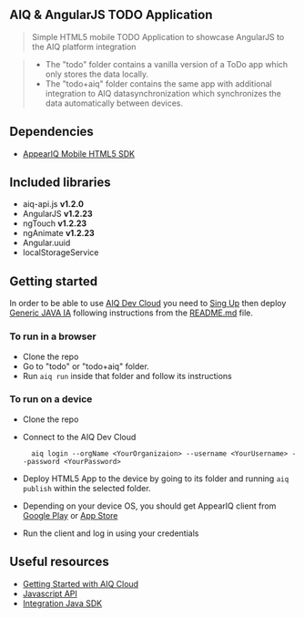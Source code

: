 AIQ & AngularJS TODO Application
--------------------------------
> Simple HTML5 mobile TODO Application to showcase AngularJS to the AIQ platform integration

>* The "todo" folder contains a vanilla version of a ToDo app which only stores the data locally.
>* The "todo+aiq" folder contains the same app with additional integration to AIQ datasynchronization which synchronizes the data automatically between devices.


## Dependencies
* [AppearIQ Mobile HTML5 SDK](https://www.npmjs.org/package/aiq)

## Included libraries
* aiq-api.js **v1.2.0**
* AngularJS **v1.2.23**
* ngTouch **v1.2.23**
* ngAnimate **v1.2.23**
* Angular.uuid
* localStorageService

## Getting started
In order to be able to use [AIQ Dev Cloud](https://www.appeariq.com/content/welcome-appear-iq) you need to [Sing Up](https://www.appeariq.com/sign-up) then deploy [Generic JAVA IA](https://github.com/appear/generic-integration-adapter) following instructions from the [README.md](https://github.com/appear/generic-integration-adapter/blob/master/README.md) file.

### To run in a browser
* Clone the repo
* Go to "todo" or "todo+aiq" folder.
* Run `aiq run` inside that folder and follow its instructions

### To run on a device
* Clone the repo
* Connect to the AIQ Dev Cloud

        aiq login --orgName <YourOrganizaion> --username <YourUsername> --password <YourPassword>

* Deploy HTML5 App to the device by going to its folder and running `aiq publish` within the selected folder.
* Depending on your device OS, you should get AppearIQ client from [Google Play](https://play.google.com/store/apps/details?id=com.appearnetworks.appeardev) or [App Store](https://itunes.apple.com/us/app/appear-for-developers/id627420742?mt=8)
* Run the client and log in using your credentials

## Useful resources
* [Getting Started with AIQ Cloud](https://www.appeariq.com/content/getting-started)
* [Javascript API](https://www.appeariq.com/content/aiq-javascript-api)
* [Integration Java SDK](https://www.appeariq.com/content/integration-java-sdk)
